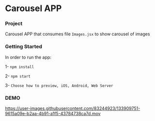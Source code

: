 # Carousel APP

### Project
Carousel APP that consumes file `Images.jsx` to show carousel of images

### Getting Started

In order to run the app:

1- `npm install`

2- `npm start`

3- `Choose how to preview, iOS, Android, Web Server`

### DEMO


https://user-images.githubusercontent.com/83244923/133909751-9615a09e-b2aa-4b91-a1f5-43784738ca7d.mov

